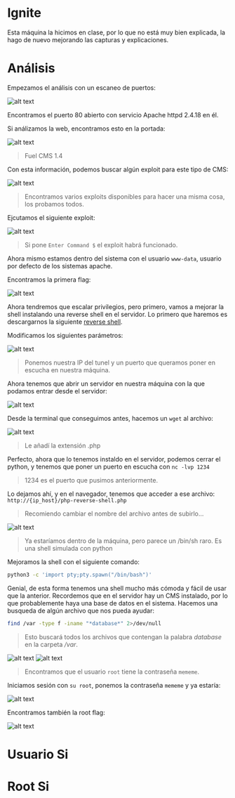 # Ignite

Esta máquina la hicimos en clase, por lo que no está muy bien explicada, la hago de nuevo mejorando las capturas y explicaciones.

# Análisis

Empezamos el análisis con un escaneo de puertos:

![alt text](image.png)
 
Encontramos el puerto 80 abierto con servicio Apache httpd 2.4.18 en él.

Si análizamos la web, encontramos esto en la portada:

![alt text](image-1.png)
> Fuel CMS 1.4

Con esta información, podemos buscar algún exploit para este tipo de CMS:

![alt text](image-2.png)
> Encontramos varios exploits disponibles para hacer una misma cosa, los probamos todos.

Ejcutamos el siguiente exploit:

![alt text](image-3.png)
> Si pone `Enter Command $` el exploit habrá funcionado.

Ahora mismo estamos dentro del sistema con el usuario `www-data`, usuario por defecto de los sistemas apache.

Encontramos la primera flag:

![alt text](image-4.png)

Ahora tendremos que escalar privilegios, pero primero, vamos a mejorar la shell instalando una reverse shell en el servidor.
Lo primero que haremos es descargarnos la siguiente [reverse shell](https://github.com/pentestmonkey/php-reverse-shell/blob/master/php-reverse-shell.php).

Modificamos los siguientes parámetros:

![alt text](image-5.png)
> Ponemos nuestra IP del tunel y un puerto que queramos poner en escucha en nuestra máquina.

Ahora tenemos que abrir un servidor en nuestra máquina con la que podamos entrar desde el servidor:

![alt text](image-6.png)

Desde la terminal que conseguimos antes, hacemos un `wget` al archivo:

![alt text](image-7.png)
> Le añadí la extensión .php

Perfecto, ahora que lo tenemos instaldo en el servidor, podemos cerrar el python, y tenemos que poner un puerto en escucha con `nc -lvp 1234`
> 1234 es el puerto que pusimos anteriormente.

Lo dejamos ahí, y en el navegador, tenemos que acceder a ese archivo:
`http://{ip_host}/php-reverse-shell.php`
> Recomiendo cambiar el nombre del archivo antes de subirlo...

![alt text](image-8.png)
> Ya estaríamos dentro de la máquina, pero parece un /bin/sh raro.
> Es una shell simulada con python

Mejoramos la shell con el siguiente comando:

```bash
python3 -c 'import pty;pty.spawn("/bin/bash")'
```

Genial, de esta forma tenemos una shell mucho más cómoda y fácil de usar que la anterior.
Recordemos que en el servidor hay un CMS instalado, por lo que probablemente haya una base de datos en el sistema. Hacemos una busqueda de algún archivo que nos pueda ayudar:

```bash
find /var -type f -iname "*database*" 2>/dev/null
```
> Esto buscará todos los archivos que contengan la palabra *database* en la carpeta */var*.

![alt text](image-9.png)
![alt text](image-10.png)
> Encontramos que el usuario `root` tiene la contraseña `mememe`.

Iniciamos sesión con `su root`, ponemos la contraseña `mememe` y ya estaría:

![alt text](image-11.png)

Encontramos también la root flag:

![alt text](image-12.png)

# Usuario Si
# Root Si